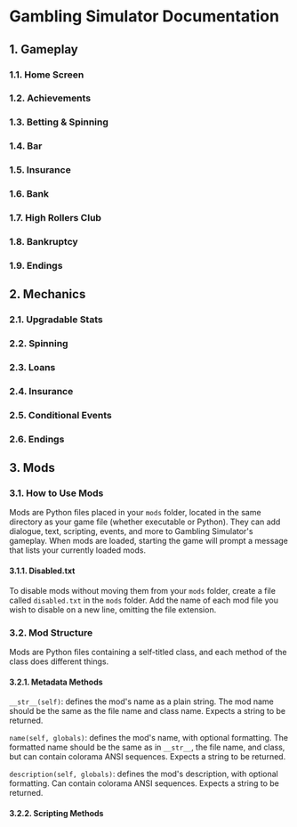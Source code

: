 # Gambling Simulator Documentation

## 1. Gameplay

### 1.1. Home Screen

### 1.2. Achievements

### 1.3. Betting & Spinning

### 1.4. Bar

### 1.5. Insurance

### 1.6. Bank

### 1.7. High Rollers Club

### 1.8. Bankruptcy

### 1.9. Endings

## 2. Mechanics

### 2.1. Upgradable Stats

### 2.2. Spinning

### 2.3. Loans

### 2.4. Insurance

### 2.5. Conditional Events

### 2.6. Endings

## 3. Mods

### 3.1. How to Use Mods

Mods are Python files placed in your `mods` folder, located in the same directory as your game file (whether executable or Python). They can add dialogue, text, scripting, events, and more to Gambling Simulator's gameplay. When mods are loaded, starting the game will prompt a message that lists your currently loaded mods.

#### 3.1.1. Disabled.txt

To disable mods without moving them from your `mods` folder, create a file called `disabled.txt` in the `mods` folder. Add the name of each mod file you wish to disable on a new line, omitting the file extension.

### 3.2. Mod Structure

Mods are Python files containing a self-titled class, and each method of the class does different things.

#### 3.2.1. Metadata Methods

`__str__(self)`: defines the mod's name as a plain string. The mod name should be the same as the file name and class name. Expects a string to be returned.

`name(self, globals)`: defines the mod's name, with optional formatting. The formatted name should be the same as in `__str__`, the file name, and class, but can contain colorama ANSI sequences. Expects a string to be returned.

`description(self, globals)`: defines the mod's description, with optional formatting. Can contain colorama ANSI sequences. Expects a string to be returned.

#### 3.2.2. Scripting Methods

